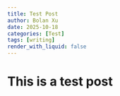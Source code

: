 ```yaml
---
title: Test Post
author: Bolan Xu
date: 2025-10-18
categories: [Test]
tags: [writing]
render_with_liquid: false
---
```

# This is a test post

